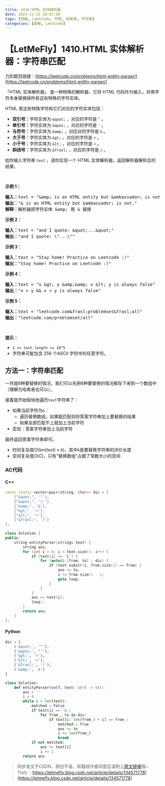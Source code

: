 ```yaml
---
title: 1410.HTML 实体解析器
date: 2023-11-23 10:07:56
tags: [题解, LeetCode, 中等, 哈希表, 字符串]
categories: [题解, LeetCode]
---
```


# 【LetMeFly】1410.HTML 实体解析器：字符串匹配

力扣题目链接：[https://leetcode.cn/problems/html-entity-parser/](https://leetcode.cn/problems/html-entity-parser/)

<p>「HTML&nbsp;实体解析器」 是一种特殊的解析器，它将 HTML 代码作为输入，并用字符本身替换掉所有这些特殊的字符实体。</p>

<p>HTML 里这些特殊字符和它们对应的字符实体包括：</p>

<ul>
	<li><strong>双引号：</strong>字符实体为&nbsp;<code>&amp;quot;</code>&nbsp;，对应的字符是&nbsp;<code>&quot;</code>&nbsp;。</li>
	<li><strong>单引号：</strong>字符实体为&nbsp;<code>&amp;apos;</code>&nbsp;，对应的字符是&nbsp;<code>&#39;</code>&nbsp;。</li>
	<li><strong>与符号：</strong>字符实体为&nbsp;<code>&amp;amp;</code>&nbsp;，对应对的字符是&nbsp;<code>&amp;</code>&nbsp;。</li>
	<li><strong>大于号：</strong>字符实体为&nbsp;<code>&amp;gt;</code>&nbsp;，对应的字符是&nbsp;<code>&gt;</code>&nbsp;。</li>
	<li><strong>小于号：</strong>字符实体为&nbsp;<code>&amp;lt;</code>&nbsp;，对应的字符是&nbsp;<code>&lt;</code>&nbsp;。</li>
	<li><strong>斜线号：</strong>字符实体为&nbsp;<code>&amp;frasl;</code>&nbsp;，对应的字符是&nbsp;<code>/</code>&nbsp;。</li>
</ul>

<p>给你输入字符串&nbsp;<code>text</code>&nbsp;，请你实现一个 HTML&nbsp;实体解析器，返回解析器解析后的结果。</p>

<p>&nbsp;</p>

<p><strong>示例 1：</strong></p>

<pre>
<strong>输入：</strong>text = &quot;&amp;amp; is an HTML entity but &amp;ambassador; is not.&quot;
<strong>输出：</strong>&quot;&amp; is an HTML entity but &amp;ambassador; is not.&quot;
<strong>解释：</strong>解析器把字符实体 &amp;amp; 用 &amp; 替换
</pre>

<p><strong>示例&nbsp;2：</strong></p>

<pre>
<strong>输入：</strong>text = &quot;and I quote: &amp;quot;...&amp;quot;&quot;
<strong>输出：</strong>&quot;and I quote: \&quot;...\&quot;&quot;
</pre>

<p><strong>示例 3：</strong></p>

<pre>
<strong>输入：</strong>text = &quot;Stay home! Practice on Leetcode :)&quot;
<strong>输出：</strong>&quot;Stay home! Practice on Leetcode :)&quot;
</pre>

<p><strong>示例 4：</strong></p>

<pre>
<strong>输入：</strong>text = &quot;x &amp;gt; y &amp;amp;&amp;amp; x &amp;lt; y is always false&quot;
<strong>输出：</strong>&quot;x &gt; y &amp;&amp; x &lt; y is always false&quot;
</pre>

<p><strong>示例 5：</strong></p>

<pre>
<strong>输入：</strong>text = &quot;leetcode.com&amp;frasl;problemset&amp;frasl;all&quot;
<strong>输出：</strong>&quot;leetcode.com/problemset/all&quot;
</pre>

<p>&nbsp;</p>

<p><strong>提示：</strong></p>

<ul>
	<li><code>1 &lt;= text.length &lt;= 10^5</code></li>
	<li>字符串可能包含 256 个ASCII 字符中的任意字符。</li>
</ul>


    
## 方法一：字符串匹配

一共就6种要替换的情况，我们可以先把6种要替换的情况都存下来到一个数组中（理解为哈希表也可以）。

接着就开始愉快地遍历```text```字符串了：

+ 如果当前字符为```&```：
   + 遍历替换数组，如果能匹配则将答案字符串加上要替换的结果
   + 如果全部匹配不上就加上当前字符
+ 否则：答案字符串加上当前字符

最终返回答案字符串即可。

+ 时间复杂度$O(len(text)\times k)$，其中$k$是要替换字符串的评价长度
+ 空间复杂度$O(C)$，只有“替换数组”占据了常数大小的空间

### AC代码

#### C++

```cpp
const static vector<pair<string, char>> dic = {
    {"&quot;", '"'},
    {"&apos;", '\''},
    {"&amp;", '&'},
    {"&gt;", '>'},
    {"&lt;", '<'},
    {"&frasl;", '/'}
};

class Solution {
public:
    string entityParser(string& text) {
        string ans;
        for (int i = 0; i < text.size(); i++) {
            if (text[i] == '&') {
                for (auto&& [from, to] : dic) {
                    if (text.substr(i, from.size()) == from) {
                        ans += to;
                        i += from.size() - 1;
                        goto loop;
                    }
                }
            }
            ans += text[i];
            loop:;
        }
        return ans;
    }
};
```

#### Python

```python
dic = [
    ('&quot;', '"'),
    ('&apos;', "'"),
    ('&gt;', '>'),
    ('&lt;', '<'),
    ('&frasl;', '/'),
    ('&amp;', '&')
]

class Solution:
    def entityParser(self, text: str) -> str:
        ans = ''
        i = 0
        while i < len(text):
            matched = False
            if text[i] == '&':
                for from_, to in dic:
                    if text[i: len(from_) + i] == from_:
                        matched = True
                        ans += to
                        i += len(from_)
                        break
            if not matched:
                ans += text[i]
                i += 1
        return ans
```

> 同步发文于CSDN，原创不易，转载经作者同意后请附上[原文链接](https://blog.letmefly.xyz/2023/11/23/LeetCode%201410.HTML%E5%AE%9E%E4%BD%93%E8%A7%A3%E6%9E%90%E5%99%A8/)哦~
> Tisfy：[https://letmefly.blog.csdn.net/article/details/134571778](https://letmefly.blog.csdn.net/article/details/134571778)
